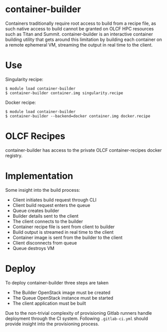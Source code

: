container-builder
================
Containers traditionally require root access to build from a recipe file, as such native access to build cannot be granted on OLCF HPC resources such as Titan and Summit. 
container-builder is an interactive container building utility that gets around this limitation by building each container on a remote ephemeral VM, streaming the output in real time to the client.

Use
=================
Singularity recipe:
```
$ module load container-builder
$ container-builder container.img singularity.recipe
```
Docker recipe:
```
$ module load container-builder
$ container-builder --backend=docker container.img docker.recipe
```

OLCF Recipes
==================
container-builder has access to the private OLCF container-recipes docker registry.

Implementation
==================
Some insight into the build process:

* Client initiates build request through CLI
* Client build request enters the queue
* Queue creates builder
* Builder details sent to the client
* The client connects to the builder
* Container recipe file is sent from client to builder
* Build output is streamed in real time to the client
* Container image is sent from the builder to the client
* Client disconnects from queue
* Queue destroys VM

Deploy
==================
To deploy container-builder three steps are taken
* The Builder OpenStack image must be created
* The Queue OpenStack instance must be started
* The client application must be built

Due to the non-trivial complexity of provisioning Gitlab runners handle deployment through the CI system.
Following `.gitlab-ci.yml` should provide insight into the provisioning process.
